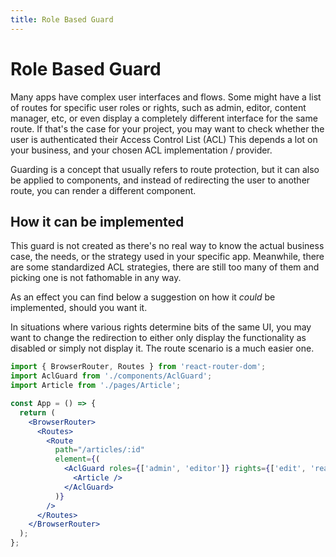 ```yaml
---
title: Role Based Guard
---
```


# Role Based Guard

Many apps have complex user interfaces and flows. Some might have a list of routes for specific user
roles or rights, such as admin, editor, content manager, etc, or even display a completely different
interface for the same route. If that's the case for your project, you may want to check whether the
user is authenticated their Access Control List (ACL)
This depends a lot on your business, and your chosen ACL implementation / provider.

Guarding is a concept that usually refers to route protection, but it can also be applied to
components, and instead of redirecting the user to another route, you can render a different
component.

## How it can be implemented

This guard is not created as there's no real way to know the actual business case, the needs, or the
strategy used in your specific app. Meanwhile, there are some standardized ACL strategies, there are
still too many of them and picking one is not fathomable in any way.

As an effect you can find below a suggestion on how it _could_ be implemented, should you want it.

In situations where various rights determine bits of the same UI, you may want to change the
redirection to either only display the functionality as disabled or simply not display it. The route
scenario is a much easier one.

```jsx
import { BrowserRouter, Routes } from 'react-router-dom';
import AclGuard from './components/AclGuard';
import Article from './pages/Article';

const App = () => {
  return (
    <BrowserRouter>
      <Routes>
        <Route
          path="/articles/:id"
          element={(
            <AclGuard roles={['admin', 'editor']} rights={['edit', 'read']}>
              <Article />
            </AclGuard>
          )}
        />
      </Routes>
    </BrowserRouter>
  );
};
```
